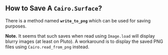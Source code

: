 



## How to Save A `Cairo.Surface`?
There is a method named **`write_to_png`** which can be used for
saving purposes.

**Note.** It seems that such saves when read using `Image.load` will
display blurry images (at least on Pluto). A workaround is to display
the saved PNG files using `Cairo.read_from_png` instead.








